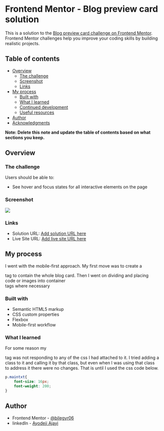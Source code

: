 # Frontend Mentor - Blog preview card solution

This is a solution to the [Blog preview card challenge on Frontend Mentor](https://www.frontendmentor.io/challenges/blog-preview-card-ckPaj01IcS). Frontend Mentor challenges help you improve your coding skills by building realistic projects. 

## Table of contents

- [Overview](#overview)
  - [The challenge](#the-challenge)
  - [Screenshot](#screenshot)
  - [Links](#links)
- [My process](#my-process)
  - [Built with](#built-with)
  - [What I learned](#what-i-learned)
  - [Continued development](#continued-development)
  - [Useful resources](#useful-resources)
- [Author](#author)
- [Acknowledgments](#acknowledgments)

**Note: Delete this note and update the table of contents based on what sections you keep.**

## Overview

### The challenge

Users should be able to:

- See hover and focus states for all interactive elements on the page

### Screenshot

![](./Screenshot_12-12-2024_121319_127.0.0.1.jpeg)

### Links

- Solution URL: [Add solution URL here](https://your-solution-url.com)
- Live Site URL: [Add live site URL here](https://your-live-site-url.com)

## My process

I went with the mobile-first approach. My first move was to create a <div> tag to contain
the whole blog card. Then I went on dividing and placing code or images into container <div> tags where necessary  

### Built with

- Semantic HTML5 markup
- CSS custom properties
- Flexbox
- Mobile-first workflow

### What I learned

For some reason my <p> tag was not responding to any of the css I had attached to it.
I tried adding a class to it and calling it by that class, but even when I was using that class to address it there were no changes. That is until I used the css code below.

```css
p.maintxt{
    font-size: 16px;
    font-weight: 200;
}
```

## Author

- Frontend Mentor - [@bilegyr06](https://www.frontendmentor.io/profile/bilegyr06)
- linkedIn - [Ayodeji Ajayi](https://www.linkedin.com/in/ayodeji-ajayi-83006a287/)
